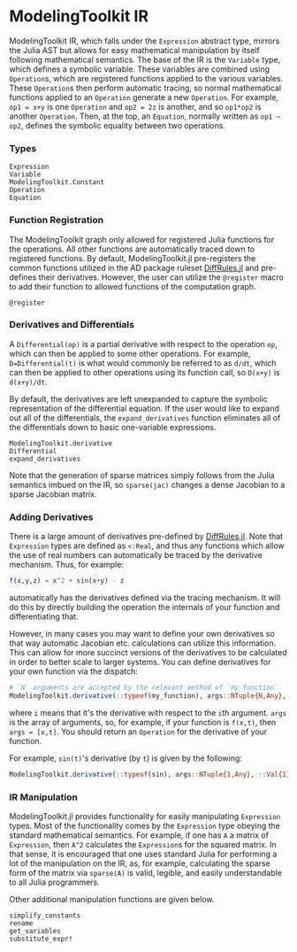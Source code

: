 # ModelingToolkit IR

ModelingToolkit IR, which falls under the `Expression` abstract type, mirrors
the Julia AST but allows for easy mathematical manipulation by itself following
mathematical semantics. The base of the IR is the `Variable` type, which defines
a symbolic variable. These variables are combined using `Operation`s, which are
registered functions applied to the various variables. These `Operation`s then
perform automatic tracing, so normal mathematical functions applied to an `Operation`
generate a new `Operation`. For example, `op1 = x+y` is one `Operation` and
`op2 = 2z` is another, and so `op1*op2` is another `Operation`. Then, at the top,
an `Equation`, normally written as `op1 ~ op2`, defines the symbolic equality
between two operations.

### Types

```@docs
Expression
Variable
ModelingToolkit.Constant
Operation
Equation
```

### Function Registration

The ModelingToolkit graph only allowed for registered Julia functions for the
operations. All other functions are automatically traced down to registered
functions. By default, ModelingToolkit.jl pre-registers the common functions
utilized in the AD package ruleset [DiffRules.jl](https://github.com/JuliaDiff/DiffRules.jl)
and pre-defines their derivatives. However, the user can utilize the `@register`
macro to add their function to allowed functions of the computation graph.

```@docs
@register
```

### Derivatives and Differentials

A `Differential(op)` is a partial derivative with respect to the operation `op`,
which can then be applied to some other operations. For example, `D=Differential(t)`
is what would commonly be referred to as `d/dt`, which can then be applied to
other operations using its function call, so `D(x+y)` is `d(x+y)/dt`.

By default, the derivatives are left unexpanded to capture the symbolic
representation of the differential equation. If the user would like to expand
out all of the differentials, the `expand_derivatives` function eliminates all
of the differentials down to basic one-variable expressions.

```@docs
ModelingToolkit.derivative
Differential
expand_derivatives
```

Note that the generation of sparse matrices simply follows from the Julia semantics
imbued on the IR, so `sparse(jac)` changes a dense Jacobian to a sparse Jacobian
matrix.

### Adding Derivatives

There is a large amount of derivatives pre-defined by
[DiffRules.jl](https://github.com/JuliaDiff/DiffRules.jl). Note that `Expression`
types are defined as `<:Real`, and thus any functions which allow the use of real
numbers can automatically be traced by the derivative mechanism. Thus, for example:

```julia
f(x,y,z) = x^2 + sin(x+y) - z
```

automatically has the derivatives defined via the tracing mechanism. It will do
this by directly building the operation the internals of your function and
differentiating that.

However, in many cases you may want to define your own derivatives so that way
automatic Jacobian etc. calculations can utilize this information. This can
allow for more succinct versions of the derivatives to be calculated in order
to better scale to larger systems. You can define derivatives for your own
function via the dispatch:

```julia
# `N` arguments are accepted by the relevant method of `my_function`
ModelingToolkit.derivative(::typeof(my_function), args::NTuple{N,Any}, ::Val{i})
```

where `i` means that it's the derivative with respect to the `i`th argument. `args` is the
array of arguments, so, for example, if your function is `f(x,t)`, then `args = [x,t]`.
You should return an `Operation` for the derivative of your function.

For example, `sin(t)`'s derivative (by `t`) is given by the following:

```julia
ModelingToolkit.derivative(::typeof(sin), args::NTuple{1,Any}, ::Val{1}) = cos(args[1])
```

### IR Manipulation

ModelingToolkit.jl provides functionality for easily manipulating `Expression`
types. Most of the functionality comes by the `Expression` type obeying the
standard mathematical semantics. For example, if one has `A` a matrix of
`Expression`, then `A^2` calculates the `Expression`s for the squared matrix.
In that sense, it is encouraged that one uses standard Julia for performing a
lot of the manipulation on the IR, as, for example, calculating the sparse form
of the matrix via `sparse(A)` is valid, legible, and easily understandable
to all Julia programmers.

Other additional manipulation functions are given below.

```@docs
simplify_constants
rename
get_variables
substitute_expr!
```
